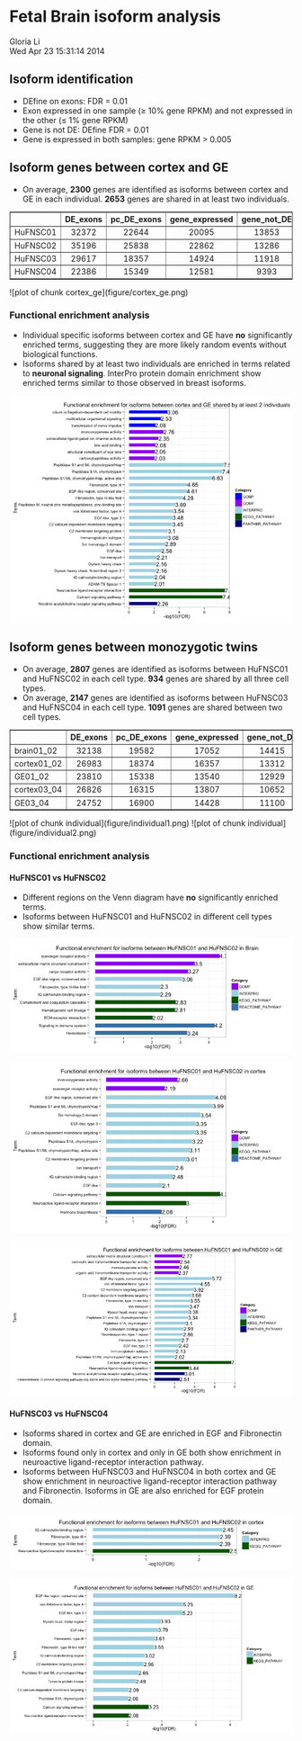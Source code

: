 Fetal Brain isoform analysis 
========================================================

Gloria Li         
Wed Apr 23 15:31:14 2014 

<!-- re-knit after modify isoform2.R script -->






## Isoform identification
  * DEfine on exons: FDR = 0.01     
  * Exon expressed in one sample ($\ge$ 10% gene RPKM) and not expressed in the other ($\le$ 1% gene RPKM)   
  * Gene is not DE: DEfine FDR = 0.01
  * Gene is expressed in both samples: gene RPKM > 0.005         

## Isoform genes between cortex and GE

  * On average, __2300__ genes are identified as isoforms between cortex and GE in each individual. __2653__ genes are shared in at least two individuals.              

<!-- html table generated in R 3.0.2 by xtable 1.7-1 package -->
<!-- Wed Apr 23 15:31:16 2014 -->
<TABLE border=1>
<TR> <TH>  </TH> <TH> DE_exons </TH> <TH> pc_DE_exons </TH> <TH> gene_expressed </TH> <TH> gene_not_DE </TH> <TH> isoform_exons </TH> <TH> isoform_genes </TH>  </TR>
  <TR> <TD> HuFNSC01 </TD> <TD align="center"> 32372 </TD> <TD align="center"> 22644 </TD> <TD align="center"> 20095 </TD> <TD align="center"> 13853 </TD> <TD align="center"> 8862 </TD> <TD align="center"> 2674 </TD> </TR>
  <TR> <TD> HuFNSC02 </TD> <TD align="center"> 35196 </TD> <TD align="center"> 25838 </TD> <TD align="center"> 22862 </TD> <TD align="center"> 13286 </TD> <TD align="center"> 8064 </TD> <TD align="center"> 2497 </TD> </TR>
  <TR> <TD> HuFNSC03 </TD> <TD align="center"> 29617 </TD> <TD align="center"> 18357 </TD> <TD align="center"> 14924 </TD> <TD align="center"> 11918 </TD> <TD align="center"> 6959 </TD> <TD align="center"> 2337 </TD> </TR>
  <TR> <TD> HuFNSC04 </TD> <TD align="center"> 22386 </TD> <TD align="center"> 15349 </TD> <TD align="center"> 12581 </TD> <TD align="center"> 9393 </TD> <TD align="center"> 5526 </TD> <TD align="center"> 1694 </TD> </TR>
   </TABLE>
![plot of chunk cortex_ge](figure/cortex_ge.png) 


### Functional enrichment analysis 
  * Individual specific isoforms between cortex and GE have __no__ significantly enriched terms, suggesting they are more likely random events without biological functions.          
  * Isoforms shared by at least two individuals are enriched in terms related to __neuronal signaling__. InterPro protein domain enrichment show enriched terms similar to those observed in breast isoforms.         

![plot of chunk enrich_cortex_ge](figure/enrich_cortex_ge.png) 


## Isoform genes between monozygotic twins

  * On average, __2807__ genes are identified as isoforms between HuFNSC01 and HuFNSC02 in each cell type. __934__ genes are shared by all three cell types.              
  * On average, __2147__ genes are identified as isoforms between HuFNSC03 and HuFNSC04 in each cell type. __1091__ genes are shared between two cell types.              

<!-- html table generated in R 3.0.2 by xtable 1.7-1 package -->
<!-- Wed Apr 23 15:31:19 2014 -->
<TABLE border=1>
<TR> <TH>  </TH> <TH> DE_exons </TH> <TH> pc_DE_exons </TH> <TH> gene_expressed </TH> <TH> gene_not_DE </TH> <TH> isoform_exons </TH> <TH> isoform_genes </TH>  </TR>
  <TR> <TD> brain01_02 </TD> <TD align="center"> 32138 </TD> <TD align="center"> 19582 </TD> <TD align="center"> 17052 </TD> <TD align="center"> 14415 </TD> <TD align="center"> 9146 </TD> <TD align="center"> 3069 </TD> </TR>
  <TR> <TD> cortex01_02 </TD> <TD align="center"> 26983 </TD> <TD align="center"> 18374 </TD> <TD align="center"> 16357 </TD> <TD align="center"> 13312 </TD> <TD align="center"> 8233 </TD> <TD align="center"> 2659 </TD> </TR>
  <TR> <TD> GE01_02 </TD> <TD align="center"> 23810 </TD> <TD align="center"> 15338 </TD> <TD align="center"> 13540 </TD> <TD align="center"> 12929 </TD> <TD align="center"> 8023 </TD> <TD align="center"> 2692 </TD> </TR>
  <TR> <TD> cortex03_04 </TD> <TD align="center"> 26826 </TD> <TD align="center"> 16315 </TD> <TD align="center"> 13807 </TD> <TD align="center"> 10652 </TD> <TD align="center"> 6422 </TD> <TD align="center"> 2380 </TD> </TR>
  <TR> <TD> GE03_04 </TD> <TD align="center"> 24752 </TD> <TD align="center"> 16900 </TD> <TD align="center"> 14428 </TD> <TD align="center"> 11100 </TD> <TD align="center"> 5781 </TD> <TD align="center"> 1914 </TD> </TR>
   </TABLE>
![plot of chunk individual](figure/individual1.png) ![plot of chunk individual](figure/individual2.png) 


### Functional enrichment analysis 
#### HuFNSC01 vs HuFNSC02
  * Different regions on the Venn diagram have __no__ significantly enriched terms.     
  * Isoforms between HuFNSC01 and HuFNSC02 in different cell types show similar terms.    

![plot of chunk enrich_HuFNSC01_02_brain](figure/enrich_HuFNSC01_02_brain.png) 


![plot of chunk enrich_HuFNSC01_02_cortex](figure/enrich_HuFNSC01_02_cortex.png) 


![plot of chunk enrich_HuFNSC01_02_ge](figure/enrich_HuFNSC01_02_ge.png) 


#### HuFNSC03 vs HuFNSC04
  * Isoforms shared in cortex and GE are enriched in EGF and Fibronectin domain.     
  * Isoforms found only in cortex and only in GE both show enrichment in neuroactive ligand-receptor interaction pathway.       
  * Isoforms between HuFNSC03 and HuFNSC04 in both cortex and GE show enrichment in neuroactive ligand-receptor interaction pathway and Fibronectin. Isoforms in GE are also enriched for EGF protein domain.       

![plot of chunk enrich_HuFNSC03_04_cortex](figure/enrich_HuFNSC03_04_cortex.png) 


![plot of chunk enrich_HuFNSC03_04_ge](figure/enrich_HuFNSC03_04_ge.png) 






